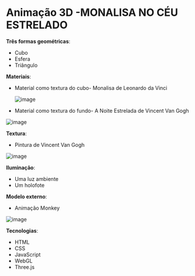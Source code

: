 # Animação 3D -MONALISA NO CÉU ESTRELADO
 **Três formas geométricas**:
 - Cubo
 - Esfera
 - Triângulo 

**Materiais**:
  - Material como textura do cubo- Monalisa de Leonardo da Vinci
    
    ![image](https://github.com/user-attachments/assets/5eb19b46-1be3-484e-adb2-d7b5ffc8ea6f)

  - Material como textura do fundo- A Noite Estrelada de Vincent Van Gogh
    
   ![image](https://github.com/user-attachments/assets/f78b9fc3-a05e-44a4-8458-e7a64c75eeba)


**Textura**:
- Pintura de Vincent Van Gogh

 ![image](https://github.com/user-attachments/assets/f78b9fc3-a05e-44a4-8458-e7a64c75eeba)

**Iluminação**:
 - Uma luz ambiente
- Um holofote

**Modelo externo**:
- Animação Monkey

![image](https://github.com/user-attachments/assets/b54c7095-814d-4b11-ada8-2773c736d4cf)

**Tecnologias**:
 - HTML
- CSS
- JavaScript
- WebGL
- Three.js
 
